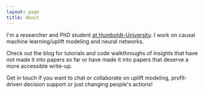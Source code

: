 ```yaml
---
layout: page
title: About
---
```


I'm a researcher and PhD student [at Humboldt-University](https://www.wiwi.hu-berlin.de/de/professuren/bwl/wi/personen/johannes-haupt). I work on causal machine learning/uplift modeling and neural networks.

Check out the blog for tutorials and code walkthroughs of insights that have not made it into papers so far or have made it into papers that deserve a more accessible write-up.

Get in touch if you want to chat or collaborate on uplift modeling, profit-driven decision support or just changing people's actions!